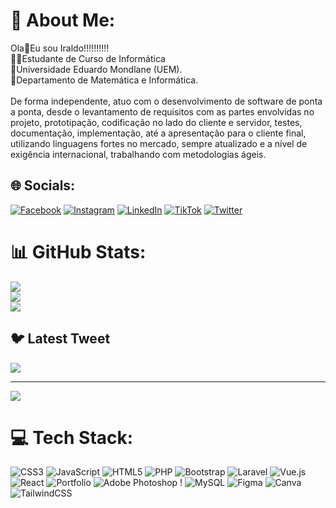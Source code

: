 # 💫 About Me:
Ola👋Eu sou Iraldo!!!!!!!!!!<br>🧑‍🎓Estudante de Curso de Informática<br>🏫Universidade Eduardo Mondlane (UEM).<br>🏬Departamento de Matemática e Informática.<br>
<br> De forma independente, atuo com o desenvolvimento de software de ponta a ponta, desde o levantamento de requisitos com as partes envolvidas no projeto, prototipação, codificação no lado do cliente e servidor, testes, documentação, implementação, até a apresentação para o cliente final, utilizando linguagens fortes no mercado, sempre atualizado e a nível de exigência internacional, trabalhando com metodologias ágeis.


## 🌐 Socials:
[![Facebook](https://img.shields.io/badge/Facebook-%231877F2.svg?logo=Facebook&logoColor=white)](https://www.facebook.com/iraldojacinto.muabsa.5) 
[![Instagram](https://img.shields.io/badge/Instagram-%23E4405F.svg?logo=Instagram&logoColor=white)](https://instagram.com/iraldo_jm__)
[![LinkedIn](https://img.shields.io/badge/LinkedIn-%230077B5.svg?logo=linkedin&logoColor=white)](https://www.linkedin.com/in/iraldo-muabsa-a80132244/)
[![TikTok](https://img.shields.io/badge/TikTok-%23000000.svg?logo=TikTok&logoColor=white)](https://tiktok.com/@iraldoJM_)
[![Twitter](https://img.shields.io/badge/Twitter-%231DA1F2.svg?logo=Twitter&logoColor=white)](https://twitter.com/IraldoJm) 


# 📊 GitHub Stats:
![](https://github-readme-stats.vercel.app/api?username=Iraldo49&theme=vue-dark&hide_border=false&include_all_commits=false&count_private=false)<br/>
![](https://github-readme-streak-stats.herokuapp.com/?user=Iraldo49&theme=vue-dark&hide_border=false)<br/>
![](https://github-readme-stats.vercel.app/api/top-langs/?username=Iraldo49&theme=vue-dark&hide_border=false&include_all_commits=false&count_private=false&layout=compact)

## 🐦 Latest Tweet
[![](https://gtce.itsvg.in/api?username=IraldoJm)](https://github.com/VishwaGauravIn/github-twitter-card-embed)

---
[![](https://visitcount.itsvg.in/api?id=Iraldo49&icon=0&color=0)](https://visitcount.itsvg.in)




# 💻 Tech Stack:
![CSS3](https://img.shields.io/badge/css3-%231572B6.svg?style=for-the-badge&logo=css3&logoColor=white) ![JavaScript](https://img.shields.io/badge/javascript-%23323330.svg?style=for-the-badge&logo=javascript&logoColor=%23F7DF1E) ![HTML5](https://img.shields.io/badge/html5-%23E34F26.svg?style=for-the-badge&logo=html5&logoColor=white)  ![PHP](https://img.shields.io/badge/php-%23777BB4.svg?style=for-the-badge&logo=php&logoColor=white)   ![Bootstrap](https://img.shields.io/badge/bootstrap-%23563D7C.svg?style=for-the-badge&logo=bootstrap&logoColor=white) ![Laravel](https://img.shields.io/badge/laravel-%23FF2D20.svg?style=for-the-badge&logo=laravel&logoColor=white) ![Vue.js](https://img.shields.io/badge/vuejs-%2335495e.svg?style=for-the-badge&logo=vuedotjs&logoColor=%234FC08D) ![React](https://img.shields.io/badge/react-%2320232a.svg?style=for-the-badge&logo=react&logoColor=%2361DAFB) ![Portfolio](https://img.shields.io/badge/Portfolio-%23000000.svg?style=for-the-badge&logo=firefox&logoColor=#FF7139) ![Adobe Photoshop](https://img.shields.io/badge/adobephotoshop-%2331A8FF.svg?style=for-the-badge&logo=adobephotoshop&logoColor=white) ! ![MySQL](https://img.shields.io/badge/mysql-%2300f.svg?style=for-the-badge&logo=mysql&logoColor=white) 	![Figma](https://img.shields.io/badge/figma-%23F24E1E.svg?style=for-the-badge&logo=figma&logoColor=white) ![Canva](https://img.shields.io/badge/Canva-%2300C4CC.svg?style=for-the-badge&logo=Canva&logoColor=white) ![TailwindCSS](https://img.shields.io/badge/tailwindcss-%2338B2AC.svg?style=for-the-badge&logo=tailwind-css&logoColor=white)

<!-- Proudly created with GPRM ( https://gprm.itsvg.in ) -->
